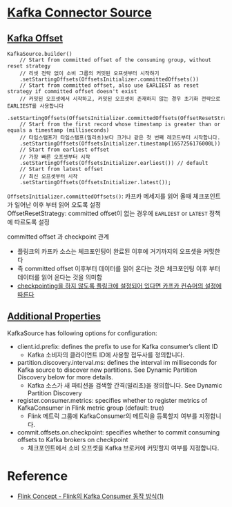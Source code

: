 
# [Kafka Connector Source](https://nightlies.apache.org/flink/flink-docs-release-1.20/docs/connectors/datastream/kafka/#kafka-source)

## [Kafka Offset](https://nightlies.apache.org/flink/flink-docs-release-1.20/docs/connectors/datastream/kafka/#starting-offset)

```
KafkaSource.builder()
    // Start from committed offset of the consuming group, without reset strategy
    // 리셋 전략 없이 소비 그룹의 커밋된 오프셋부터 시작하기
    .setStartingOffsets(OffsetsInitializer.committedOffsets())
    // Start from committed offset, also use EARLIEST as reset strategy if committed offset doesn't exist
    // 커밋된 오프셋에서 시작하고, 커밋된 오프셋이 존재하지 않는 경우 초기화 전략으로 EARLIEST를 사용합니다
    .setStartingOffsets(OffsetsInitializer.committedOffsets(OffsetResetStrategy.EARLIEST))
    // Start from the first record whose timestamp is greater than or equals a timestamp (milliseconds)
    // 타임스탬프가 타임스탬프(밀리초)보다 크거나 같은 첫 번째 레코드부터 시작합니다.
    .setStartingOffsets(OffsetsInitializer.timestamp(1657256176000L))
    // Start from earliest offset
    // 가장 빠른 오프셋부터 시작
    .setStartingOffsets(OffsetsInitializer.earliest()) // default
    // Start from latest offset
    // 최신 오프셋부터 시작
    .setStartingOffsets(OffsetsInitializer.latest());
```

`OffsetsInitializer.committedOffsets()`: 카프카 메세지를 읽어 올때 체크포인트가 일어난 이후 부터 읽어 오도록 설정  
OffsetResetStrategy: committed offset이 없는 경우에 `EARLIEST` or `LATEST` 정책에 따르도록 설정

committed offset 과 checkpoint 관계
- 플링크의 카프카 소스는 체크포인팅이 완료된 이후에 거기까지의 오프셋을 커밋한다
- 즉 committed offset 이후부터 데이터를 읽어 온다는 것은 체크포인팅 이후 부터 데이터를 읽어 온다는 것을 의미함
- [checkpointing을 하지 않도록 플링크에 설정되어 있다면 카프카 컨슈머의 설정에 따른다](https://nightlies.apache.org/flink/flink-docs-release-1.20/docs/connectors/datastream/kafka/#consumer-offset-committing)

## [Additional Properties](https://nightlies.apache.org/flink/flink-docs-release-1.20/docs/connectors/datastream/kafka/#additional-properties)

KafkaSource has following options for configuration:

- client.id.prefix: defines the prefix to use for Kafka consumer’s client ID
  - Kafka 소비자의 클라이언트 ID에 사용할 접두사를 정의합니다.
- partition.discovery.interval.ms: defines the interval im milliseconds for Kafka source to discover new partitions. See Dynamic Partition Discovery below for more details.
  - Kafka 소스가 새 파티션을 검색할 간격(밀리초)을 정의합니다. See Dynamic Partition Discovery
- register.consumer.metrics: specifies whether to register metrics of KafkaConsumer in Flink metric group (default: true)
  - Flink 메트릭 그룹에 KafkaConsumer의 메트릭을 등록할지 여부를 지정합니다.
- commit.offsets.on.checkpoint: specifies whether to commit consuming offsets to Kafka brokers on checkpoint
  - 체크포인트에서 소비 오프셋을 Kafka 브로커에 커밋할지 여부를 지정합니다.

# Reference

- [Flink Concept - Flink의 Kafka Consumer 동작 방식(1)](https://leeyh0216.github.io/posts/flink_kafka_consumer_works_1/)
